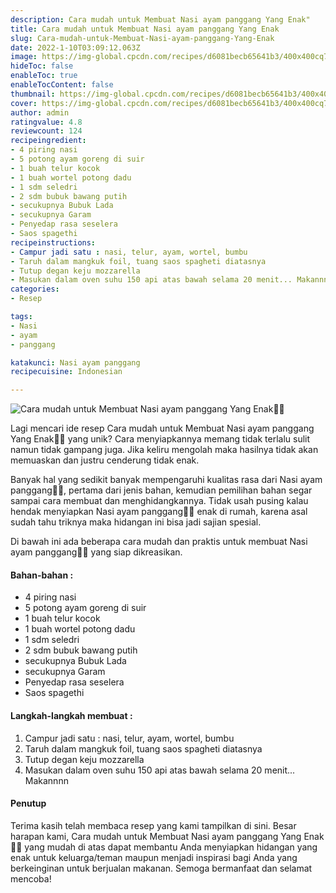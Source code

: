 ```yaml
---
description: Cara mudah untuk Membuat Nasi ayam panggang Yang Enak"
title: Cara mudah untuk Membuat Nasi ayam panggang Yang Enak
slug: Cara-mudah-untuk-Membuat-Nasi-ayam-panggang-Yang-Enak
date: 2022-1-10T03:09:12.063Z
image: https://img-global.cpcdn.com/recipes/d6081becb65641b3/400x400cq70/photo.jpg
hideToc: false
enableToc: true
enableTocContent: false
thumbnail: https://img-global.cpcdn.com/recipes/d6081becb65641b3/400x400cq70/photo.jpg
cover: https://img-global.cpcdn.com/recipes/d6081becb65641b3/400x400cq70/photo.jpg
author: admin
ratingvalue: 4.8
reviewcount: 124
recipeingredient:
- 4 piring nasi
- 5 potong ayam goreng di suir
- 1 buah telur kocok
- 1 buah wortel potong dadu
- 1 sdm seledri
- 2 sdm bubuk bawang putih
- secukupnya Bubuk Lada
- secukupnya Garam
- Penyedap rasa seselera
- Saos spagethi
recipeinstructions:
- Campur jadi satu : nasi, telur, ayam, wortel, bumbu
- Taruh dalam mangkuk foil, tuang saos spagheti diatasnya
- Tutup degan keju mozzarella
- Masukan dalam oven suhu 150 api atas bawah selama 20 menit... Makannnn
categories:
- Resep

tags:
- Nasi
- ayam
- panggang

katakunci: Nasi ayam panggang
recipecuisine: Indonesian

---
```


![Cara mudah untuk Membuat Nasi ayam panggang Yang Enak👩‍🍳](https://img-global.cpcdn.com/recipes/d6081becb65641b3/400x400cq70/photo.jpg)

Lagi mencari ide resep Cara mudah untuk Membuat Nasi ayam panggang Yang Enak👩‍🍳 yang unik? Cara menyiapkannya memang tidak terlalu sulit namun tidak gampang juga. Jika keliru mengolah maka hasilnya tidak akan memuaskan dan justru cenderung tidak enak.

Banyak hal yang sedikit banyak mempengaruhi kualitas rasa dari Nasi ayam panggang👩‍🍳, pertama dari jenis bahan, kemudian pemilihan bahan segar sampai cara membuat dan menghidangkannya. Tidak usah pusing kalau hendak menyiapkan Nasi ayam panggang👩‍🍳 enak di rumah, karena asal sudah tahu triknya maka hidangan ini bisa jadi sajian spesial.

Di bawah ini ada beberapa cara mudah dan praktis untuk membuat Nasi ayam panggang👩‍🍳 yang siap dikreasikan.

<!--inarticleads1-->

#### Bahan-bahan :

- 4 piring nasi
- 5 potong ayam goreng di suir
- 1 buah telur kocok
- 1 buah wortel potong dadu
- 1 sdm seledri
- 2 sdm bubuk bawang putih
- secukupnya Bubuk Lada
- secukupnya Garam
- Penyedap rasa seselera
- Saos spagethi

<!--inarticleads2-->

#### Langkah-langkah membuat :

1. Campur jadi satu : nasi, telur, ayam, wortel, bumbu
1. Taruh dalam mangkuk foil, tuang saos spagheti diatasnya
1. Tutup degan keju mozzarella
1. Masukan dalam oven suhu 150 api atas bawah selama 20 menit... Makannnn

#### Penutup

Terima kasih telah membaca resep yang kami tampilkan di sini. Besar harapan kami, Cara mudah untuk Membuat Nasi ayam panggang Yang Enak👩‍🍳 yang mudah di atas dapat membantu Anda menyiapkan hidangan yang enak untuk keluarga/teman maupun menjadi inspirasi bagi Anda yang berkeinginan untuk berjualan makanan. Semoga bermanfaat dan selamat mencoba!